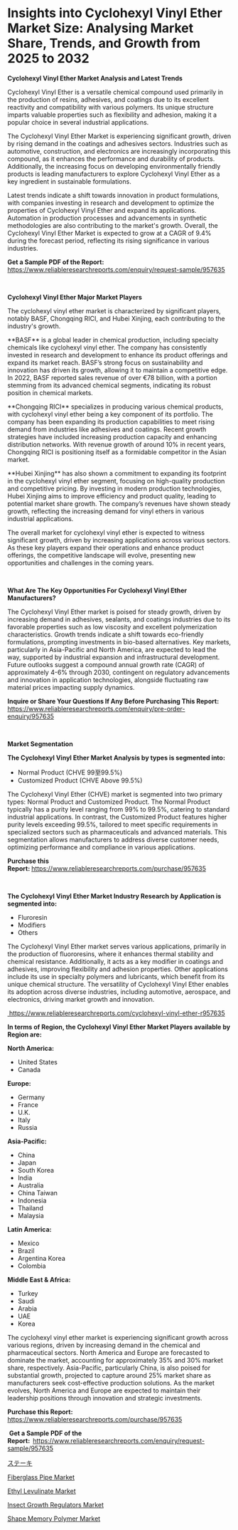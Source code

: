 <p><h1>Insights into Cyclohexyl Vinyl Ether Market Size: Analysing Market Share, Trends, and Growth from 2025 to 2032</h1></p><p><strong>Cyclohexyl Vinyl Ether Market Analysis and Latest Trends</strong></p>
<p><p>Cyclohexyl Vinyl Ether is a versatile chemical compound used primarily in the production of resins, adhesives, and coatings due to its excellent reactivity and compatibility with various polymers. Its unique structure imparts valuable properties such as flexibility and adhesion, making it a popular choice in several industrial applications.</p><p>The Cyclohexyl Vinyl Ether Market is experiencing significant growth, driven by rising demand in the coatings and adhesives sectors. Industries such as automotive, construction, and electronics are increasingly incorporating this compound, as it enhances the performance and durability of products. Additionally, the increasing focus on developing environmentally friendly products is leading manufacturers to explore Cyclohexyl Vinyl Ether as a key ingredient in sustainable formulations.</p><p>Latest trends indicate a shift towards innovation in product formulations, with companies investing in research and development to optimize the properties of Cyclohexyl Vinyl Ether and expand its applications. Automation in production processes and advancements in synthetic methodologies are also contributing to the market's growth. Overall, the Cyclohexyl Vinyl Ether Market is expected to grow at a CAGR of 9.4% during the forecast period, reflecting its rising significance in various industries.</p></p>
<p><strong>Get a Sample PDF of the Report:&nbsp;</strong> <a href="https://www.reliableresearchreports.com/enquiry/request-sample/957635?utm_campaign=48&utm_medium=2&utm_source=Github&utm_content=ia&utm_term=02042025&utm_id=cyclohexyl-vinyl-ether">https://www.reliableresearchreports.com/enquiry/request-sample/957635</a></p>
<p>&nbsp;</p>
<p><strong>Cyclohexyl Vinyl Ether Major Market Players</strong></p>
<p><p>The cyclohexyl vinyl ether market is characterized by significant players, notably BASF, Chongqing RICI, and Hubei Xinjing, each contributing to the industry's growth.</p><p>**BASF** is a global leader in chemical production, including specialty chemicals like cyclohexyl vinyl ether. The company has consistently invested in research and development to enhance its product offerings and expand its market reach. BASF’s strong focus on sustainability and innovation has driven its growth, allowing it to maintain a competitive edge. In 2022, BASF reported sales revenue of over €78 billion, with a portion stemming from its advanced chemical segments, indicating its robust position in chemical markets.</p><p>**Chongqing RICI** specializes in producing various chemical products, with cyclohexyl vinyl ether being a key component of its portfolio. The company has been expanding its production capabilities to meet rising demand from industries like adhesives and coatings. Recent growth strategies have included increasing production capacity and enhancing distribution networks. With revenue growth of around 10% in recent years, Chongqing RICI is positioning itself as a formidable competitor in the Asian market.</p><p>**Hubei Xinjing** has also shown a commitment to expanding its footprint in the cyclohexyl vinyl ether segment, focusing on high-quality production and competitive pricing. By investing in modern production technologies, Hubei Xinjing aims to improve efficiency and product quality, leading to potential market share growth. The company’s revenues have shown steady growth, reflecting the increasing demand for vinyl ethers in various industrial applications.</p><p>The overall market for cyclohexyl vinyl ether is expected to witness significant growth, driven by increasing applications across various sectors. As these key players expand their operations and enhance product offerings, the competitive landscape will evolve, presenting new opportunities and challenges in the coming years.</p></p>
<p>&nbsp;</p>
<p><strong>What Are The Key Opportunities For Cyclohexyl Vinyl Ether Manufacturers?</strong></p>
<p><p>The Cyclohexyl Vinyl Ether market is poised for steady growth, driven by increasing demand in adhesives, sealants, and coatings industries due to its favorable properties such as low viscosity and excellent polymerization characteristics. Growth trends indicate a shift towards eco-friendly formulations, prompting investments in bio-based alternatives. Key markets, particularly in Asia-Pacific and North America, are expected to lead the way, supported by industrial expansion and infrastructural development. Future outlooks suggest a compound annual growth rate (CAGR) of approximately 4-6% through 2030, contingent on regulatory advancements and innovation in application technologies, alongside fluctuating raw material prices impacting supply dynamics.</p></p>
<p><strong>Inquire or Share Your Questions If Any Before Purchasing This Report:</strong> <a href="https://www.reliableresearchreports.com/enquiry/pre-order-enquiry/957635?utm_campaign=48&utm_medium=2&utm_source=Github&utm_content=ia&utm_term=02042025&utm_id=cyclohexyl-vinyl-ether">https://www.reliableresearchreports.com/enquiry/pre-order-enquiry/957635</a></p>
<p>&nbsp;</p>
<p><strong>Market Segmentation</strong></p>
<p><strong>The Cyclohexyl Vinyl Ether Market Analysis by types is segmented into:</strong></p>
<p><ul><li>Normal Product (CHVE 99至99.5%)</li><li>Customized Product (CHVE Above 99.5%)</li></ul></p>
<p><p>The Cyclohexyl Vinyl Ether (CHVE) market is segmented into two primary types: Normal Product and Customized Product. The Normal Product typically has a purity level ranging from 99% to 99.5%, catering to standard industrial applications. In contrast, the Customized Product features higher purity levels exceeding 99.5%, tailored to meet specific requirements in specialized sectors such as pharmaceuticals and advanced materials. This segmentation allows manufacturers to address diverse customer needs, optimizing performance and compliance in various applications.</p></p>
<p><strong>Purchase this Report:&nbsp;</strong><a href="https://www.reliableresearchreports.com/purchase/957635?utm_campaign=48&utm_medium=2&utm_source=Github&utm_content=ia&utm_term=02042025&utm_id=cyclohexyl-vinyl-ether">https://www.reliableresearchreports.com/purchase/957635</a></p>
<p>&nbsp;</p>
<p><strong>The Cyclohexyl Vinyl Ether Market Industry Research by Application is segmented into:</strong></p>
<p><ul><li>Fluroresin</li><li>Modifiers</li><li>Others</li></ul></p>
<p><p>The Cyclohexyl Vinyl Ether market serves various applications, primarily in the production of fluororesins, where it enhances thermal stability and chemical resistance. Additionally, it acts as a key modifier in coatings and adhesives, improving flexibility and adhesion properties. Other applications include its use in specialty polymers and lubricants, which benefit from its unique chemical structure. The versatility of Cyclohexyl Vinyl Ether enables its adoption across diverse industries, including automotive, aerospace, and electronics, driving market growth and innovation.</p></p>
<p><a href="https://www.reliableresearchreports.com/cyclohexyl-vinyl-ether-r957635?utm_campaign=48&utm_medium=2&utm_source=Github&utm_content=ia&utm_term=02042025&utm_id=cyclohexyl-vinyl-ether">&nbsp;https://www.reliableresearchreports.com/cyclohexyl-vinyl-ether-r957635</a></p>
<p><strong>In terms of Region, the Cyclohexyl Vinyl Ether Market Players available by Region are:</strong></p>
<p>
    <p> <strong> North America: </strong>
        <ul>
            <li>United States</li>
            <li>Canada</li>
        </ul>
        </p> 
    <p> <strong> Europe: </strong>
        <ul>
            <li>Germany</li>
            <li>France</li>
            <li>U.K.</li>
            <li>Italy</li>
            <li>Russia</li>
        </ul>
        </p> 
    <p> <strong> Asia-Pacific: </strong>
        <ul>
            <li>China</li>
            <li>Japan</li>
            <li>South Korea</li>
            <li>India</li>
            <li>Australia</li>
            <li>China Taiwan</li>
            <li>Indonesia</li>
            <li>Thailand</li>
            <li>Malaysia</li>
        </ul>
        </p> 
    <p> <strong> Latin America: </strong>
        <ul>
            <li>Mexico</li>
            <li>Brazil</li>
            <li>Argentina Korea</li>
            <li>Colombia</li>
        </ul>
        </p> 
    <p> <strong> Middle East & Africa: </strong>
        <ul>
            <li>Turkey</li>
            <li>Saudi</li>
            <li>Arabia</li>
            <li>UAE</li>
            <li>Korea</li>
        </ul>
    </p>
    </p>
<p><p>The cyclohexyl vinyl ether market is experiencing significant growth across various regions, driven by increasing demand in the chemical and pharmaceutical sectors. North America and Europe are forecasted to dominate the market, accounting for approximately 35% and 30% market share, respectively. Asia-Pacific, particularly China, is also poised for substantial growth, projected to capture around 25% market share as manufacturers seek cost-effective production solutions. As the market evolves, North America and Europe are expected to maintain their leadership positions through innovation and strategic investments.</p></p>
<p><strong>Purchase this Report: </strong><a href="https://www.reliableresearchreports.com/purchase/957635?utm_campaign=48&utm_medium=2&utm_source=Github&utm_content=ia&utm_term=02042025&utm_id=cyclohexyl-vinyl-ether">https://www.reliableresearchreports.com/purchase/957635</a></p>
<p>&nbsp;<strong>Get a Sample PDF of the Report:&nbsp;&nbsp;</strong><a href="https://www.reliableresearchreports.com/enquiry/request-sample/957635?utm_campaign=48&utm_medium=2&utm_source=Github&utm_content=ia&utm_term=02042025&utm_id=cyclohexyl-vinyl-ether">https://www.reliableresearchreports.com/enquiry/request-sample/957635</a></p>
<p><strong></strong></p>
<p><p><a href="https://github.com/lababdou/Market-Research-Report-List-7/blob/main/334835351466.md?utm_campaign=48&utm_medium=2&utm_source=Github&utm_content=ia&utm_term=02042025&utm_id=cyclohexyl-vinyl-ether">ステーキ</a></p><p><a href="https://github.com/djihencygnel74/Market-Research-Report-List-1/blob/main/fiberglass-pipe-market.md?utm_campaign=48&utm_medium=2&utm_source=Github&utm_content=ia&utm_term=02042025&utm_id=cyclohexyl-vinyl-ether">Fiberglass Pipe Market</a></p><p><a href="https://github.com/kaforarvero/Market-Research-Report-List-1/blob/main/ethyl-levulinate-market.md?utm_campaign=48&utm_medium=2&utm_source=Github&utm_content=ia&utm_term=02042025&utm_id=cyclohexyl-vinyl-ether">Ethyl Levulinate Market</a></p><p><a href="https://github.com/berkemiars2j/Market-Research-Report-List-1/blob/main/insect-growth-regulators-market.md?utm_campaign=48&utm_medium=2&utm_source=Github&utm_content=ia&utm_term=02042025&utm_id=cyclohexyl-vinyl-ether">Insect Growth Regulators Market</a></p><p><a href="https://github.com/variothonia/Market-Research-Report-List-1/blob/main/shape-memory-polymer-market.md?utm_campaign=48&utm_medium=2&utm_source=Github&utm_content=ia&utm_term=02042025&utm_id=cyclohexyl-vinyl-ether">Shape Memory Polymer Market</a></p></p>
